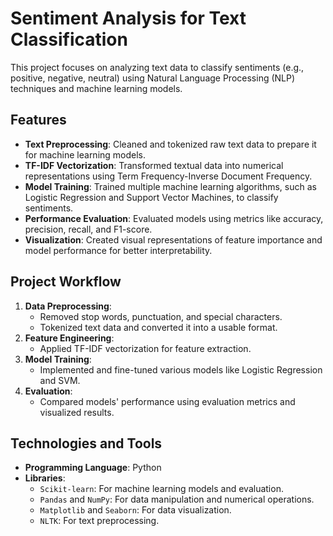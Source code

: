 

# Sentiment Analysis for Text Classification

This project focuses on analyzing text data to classify sentiments (e.g., positive, negative, neutral) using Natural Language Processing (NLP) techniques and machine learning models.

## Features

- **Text Preprocessing**: Cleaned and tokenized raw text data to prepare it for machine learning models.
- **TF-IDF Vectorization**: Transformed textual data into numerical representations using Term Frequency-Inverse Document Frequency.
- **Model Training**: Trained multiple machine learning algorithms, such as Logistic Regression and Support Vector Machines, to classify sentiments.
- **Performance Evaluation**: Evaluated models using metrics like accuracy, precision, recall, and F1-score.
- **Visualization**: Created visual representations of feature importance and model performance for better interpretability.

## Project Workflow

1. **Data Preprocessing**:
   - Removed stop words, punctuation, and special characters.
   - Tokenized text data and converted it into a usable format.
2. **Feature Engineering**:
   - Applied TF-IDF vectorization for feature extraction.
3. **Model Training**:
   - Implemented and fine-tuned various models like Logistic Regression and SVM.
4. **Evaluation**:
   - Compared models' performance using evaluation metrics and visualized results.

## Technologies and Tools

- **Programming Language**: Python
- **Libraries**: 
  - `Scikit-learn`: For machine learning models and evaluation.
  - `Pandas` and `NumPy`: For data manipulation and numerical operations.
  - `Matplotlib` and `Seaborn`: For data visualization.
  - `NLTK`: For text preprocessing.






